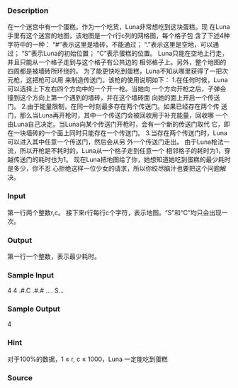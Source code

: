 
### Description
在一个迷宫中有一个蛋糕。作为一个吃货，Luna非常想吃到这块蛋糕。现
在Luna手里有这个迷宫的地图，该地图是一个r行c列的网格图，每个格子包
含了下述4种字符中的一种：
“#”表示这里是墙砖，不能通过；
“.”表示这里是空地，可以通过；
“S”表示Luna的初始位置；
“C”表示蛋糕的位置。
Luna只能在空地上行走，并且只能从一个格子走到与这个格子有公共边的
相邻格子上。另外，整个地图的四周都是被墙砖所环绕的。
为了能更快吃到蛋糕，Luna不知从哪里获得了一把次元枪，这把枪可以用
来制造传送门。该枪的使用说明如下：
1.在任何时候，Luna可以选择上下左右四个方向中的一个开一枪。当她向
一个方向开枪之后，子弹会撞到这个方向上第一个遇到的墙砖，并在这个墙砖面
向她的面上开启一个传送门。
2.由于能量限制，在同一时刻最多存在两个传送门。如果已经存在两个传
送门，那么当Luna再开枪时，其中一个传送门会被回收用于补充能量，回收哪
一个由Luna自己决定。当Luna向某个传送门开枪时，会有一个新的传送门取代
它，即在一块墙砖的一个面上同时只能存在一个传送门。
3.当存在两个传送门时，Luna可以进入其中任意一个传送门，然后会从另
外一个传送门走出。
由于Luna枪法一流，所以开枪是不耗时的。Luna从一个格子走到任意一个
相邻格子的耗时为1，穿越传送门的耗时也为1。
现在Luna把地图给了你，她想知道她吃到蛋糕的最少耗时是多少，你不忍
心拒绝这样一位少女的请求，所以你绞尽脑汁也要把这个问题解决。


### Input
第一行两个整数r,c。
接下来r行每行c个字符，表示地图。“S”和“C”均只会出现一次。


### Output
第一行一个整数，表示最少耗时。


### Sample Input
4 4
.#.C
.#.#
....
S...
### Sample Output
4
### Hint
对于100%的数据，1 ≤ r, c ≤ 1000，Luna 一定能吃到蛋糕

### Source
